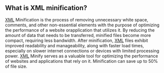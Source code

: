 ## What is XML minification?

[XML](/formatter/xml#xmlAnchor) Minification is the process of removing unnecessary white space, comments, and other non-essential elements with the purpose of optimizing the
performance of a website orapplication that utilizes it. By reducing the amount of data that needs to be transferred, minified files become more compact, requiring less bandwidth.
After minification, [XML](/formatter/xml#xmlAnchor) files exhibit improved readability and manageability, along with faster load times, especially on slower internet connections or
devices with limited processing power. [XML](/formatter/xml#xmlAnchor) Minify serves as a valuable tool for optimizing the performance of websites and applications that rely on it.
Minification can save up to 50% of file size.
